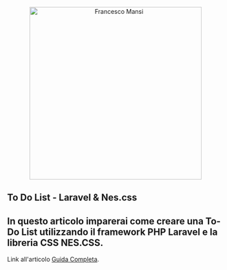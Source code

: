 <p align="center"><a href="https://francescomansi.me/" target="_blank"><img src="https://francescomansi.me//storage/8/conversions/laravel-nes-article.jpg" width="400" alt="Francesco Mansi"></a></p>


## To Do List - Laravel & Nes.css 

In questo articolo imparerai come creare una To-Do List utilizzando il framework PHP Laravel e la libreria CSS NES.CSS.
--
Link all'articolo [Guida Completa](https://francescomansi.me/guide/come-creare-una-to-do-list-in-laravel-con-nescss).
